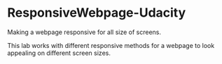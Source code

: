 # ResponsiveWebpage-Udacity
Making a webpage responsive for all size of screens. 

This lab works with different responsive methods for a webpage to look appealing on different screen sizes.

